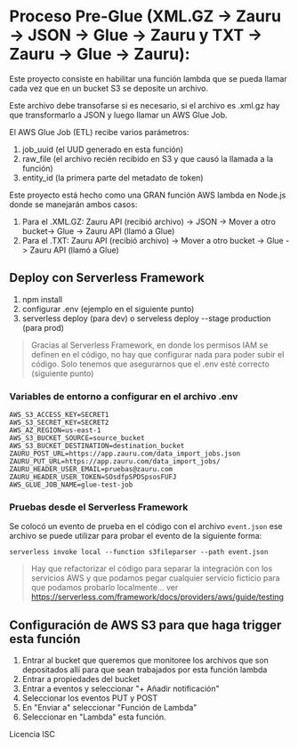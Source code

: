 # Proceso Pre-Glue (XML.GZ -> Zauru -> JSON -> Glue -> Zauru y TXT -> Zauru -> Glue -> Zauru):

Este proyecto consiste en habilitar una función lambda que se pueda llamar cada vez que en un bucket S3 se deposite un archivo.

Este archivo debe transofarse si es necesario, si el archivo es .xml.gz hay que transformarlo a JSON y luego llamar un AWS Glue Job.

El AWS Glue Job (ETL) recibe varios parámetros:

1. job_uuid (el UUD generado en esta función)
2. raw_file (el archivo recién recibido en S3 y que causó la llamada a la función)
3. entity_id (la primera parte del metadato de token)

Este proyecto está hecho como una GRAN función AWS lambda en Node.js donde se manejarán ambos casos:

1. Para el .XML.GZ: Zauru API (recibió archivo) -> JSON -> Mover a otro bucket-> Glue -> Zauru API (llamó a Glue)
2. Para el .TXT: Zauru API (recibió archivo) -> Mover a otro bucket -> Glue -> Zauru API (llamó a Glue)

## Deploy con Serverless Framework
1. npm install
2. configurar .env (ejemplo en el siguiente punto)
3. serverless deploy (para dev) o serveless deploy --stage production (para prod)

> Gracias al Serverless Framework, en donde los permisos IAM se definen en el código, no hay que configurar nada para poder subir el código. Solo tenemos que asegurarnos que el .env esté correcto (siguiente punto)

### Variables de entorno a configurar en el archivo .env
```
AWS_S3_ACCESS_KEY=SECRET1
AWS_S3_SECRET_KEY=SECRET2
AWS_AZ_REGION=us-east-1
AWS_S3_BUCKET_SOURCE=source_bucket
AWS_S3_BUCKET_DESTINATION=destination_bucket
ZAURU_POST_URL=https://app.zauru.com/data_import_jobs.json
ZAURU_PUT_URL=https://app.zauru.com/data_import_jobs/
ZAURU_HEADER_USER_EMAIL=pruebas@zauru.com
ZAURU_HEADER_USER_TOKEN=SOsdfpSPDSpsosFUFJ
AWS_GLUE_JOB_NAME=glue-test-job
```
### Pruebas desde el Serverless Framework

Se colocó un evento de prueba en el código con el archivo ``event.json`` ese archivo se puede utilizar para probar el evento de la siguiente forma:

```
serverless invoke local --function s3fileparser --path event.json
```

> Hay que refactorizar el código para separar la integración con los servicios AWS y que podamos pegar cualquier servicio ficticio para que podamos probarlo localmente... ver https://serverless.com/framework/docs/providers/aws/guide/testing

## Configuración de AWS S3 para que haga trigger esta función

1. Entrar al bucket que queremos que monitoree los archivos que son depositados allí para que sean trabajados por esta función lambda
2. Entrar a propiedades del bucket
3. Entrar a eventos y seleccionar "+ Añadir notificación"
4. Seleccionar los eventos PUT y POST
5. En "Enviar a" seleccionar "Función de Lambda"
6. Seleccionar en "Lambda" esta función.

Licencia ISC